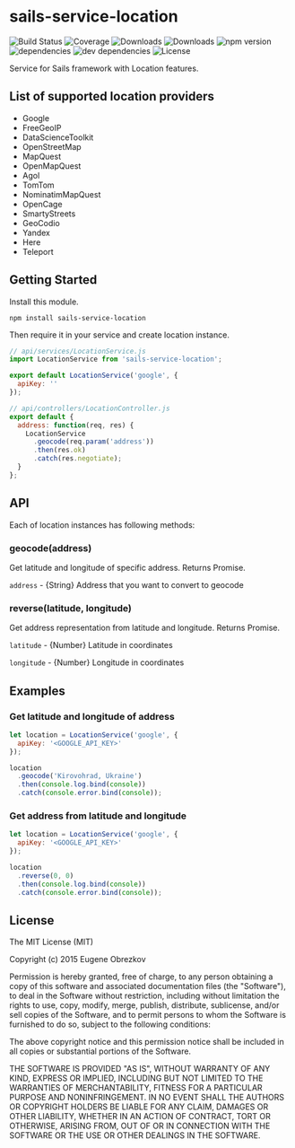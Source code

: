 # sails-service-location

![Build Status](https://img.shields.io/travis/ghaiklor/sails-service-location.svg)
![Coverage](https://img.shields.io/coveralls/ghaiklor/sails-service-location.svg)
![Downloads](https://img.shields.io/npm/dm/sails-service-location.svg)
![Downloads](https://img.shields.io/npm/dt/sails-service-location.svg)
![npm version](https://img.shields.io/npm/v/sails-service-location.svg)
![dependencies](https://img.shields.io/david/ghaiklor/sails-service-location.svg)
![dev dependencies](https://img.shields.io/david/dev/ghaiklor/sails-service-location.svg)
![License](https://img.shields.io/npm/l/sails-service-location.svg)

Service for Sails framework with Location features.

## List of supported location providers

- Google
- FreeGeoIP
- DataScienceToolkit
- OpenStreetMap
- MapQuest
- OpenMapQuest
- Agol
- TomTom
- NominatimMapQuest
- OpenCage
- SmartyStreets
- GeoCodio
- Yandex
- Here
- Teleport

## Getting Started

Install this module.

```shell
npm install sails-service-location
```

Then require it in your service and create location instance.

```javascript
// api/services/LocationService.js
import LocationService from 'sails-service-location';

export default LocationService('google', {
  apiKey: ''
});

// api/controllers/LocationController.js
export default {
  address: function(req, res) {
    LocationService
      .geocode(req.param('address'))
      .then(res.ok)
      .catch(res.negotiate);
  }
};
```

## API

Each of location instances has following methods:

### geocode(address)

Get latitude and longitude of specific address. Returns Promise.

`address` - {String} Address that you want to convert to geocode

### reverse(latitude, longitude)

Get address representation from latitude and longitude. Returns Promise.

`latitude` - {Number} Latitude in coordinates

`longitude` - {Number} Longitude in coordinates

## Examples

### Get latitude and longitude of address

```javascript
let location = LocationService('google', {
  apiKey: '<GOOGLE_API_KEY>'
});

location
  .geocode('Kirovohrad, Ukraine')
  .then(console.log.bind(console))
  .catch(console.error.bind(console));
```

### Get address from latitude and longitude

```javascript
let location = LocationService('google', {
  apiKey: '<GOOGLE_API_KEY>'
});

location
  .reverse(0, 0)
  .then(console.log.bind(console))
  .catch(console.error.bind(console));
```

## License

The MIT License (MIT)

Copyright (c) 2015 Eugene Obrezkov

Permission is hereby granted, free of charge, to any person obtaining a copy
of this software and associated documentation files (the "Software"), to deal
in the Software without restriction, including without limitation the rights
to use, copy, modify, merge, publish, distribute, sublicense, and/or sell
copies of the Software, and to permit persons to whom the Software is
furnished to do so, subject to the following conditions:

The above copyright notice and this permission notice shall be included in all
copies or substantial portions of the Software.

THE SOFTWARE IS PROVIDED "AS IS", WITHOUT WARRANTY OF ANY KIND, EXPRESS OR
IMPLIED, INCLUDING BUT NOT LIMITED TO THE WARRANTIES OF MERCHANTABILITY,
FITNESS FOR A PARTICULAR PURPOSE AND NONINFRINGEMENT. IN NO EVENT SHALL THE
AUTHORS OR COPYRIGHT HOLDERS BE LIABLE FOR ANY CLAIM, DAMAGES OR OTHER
LIABILITY, WHETHER IN AN ACTION OF CONTRACT, TORT OR OTHERWISE, ARISING FROM,
OUT OF OR IN CONNECTION WITH THE SOFTWARE OR THE USE OR OTHER DEALINGS IN THE
SOFTWARE.
